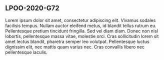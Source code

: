 <link href="https://fonts.googleapis.com/css2?family=Roboto+Slab:wght@700&display=swap" rel="stylesheet">

LPOO-2020-G72
-------------

Lorem ipsum dolor sit amet, consectetur adipiscing elit. Vivamus sodales facilisis tempus. Nullam auctor eleifend metus, id blandit tellus rutrum eu. Pellentesque pretium tincidunt fringilla. Sed vel diam diam. Donec non nisl lobortis, pellentesque massa vitae, molestie orci. Cras sollicitudin lorem sit amet lectus blandit, pharetra semper leo volutpat. Pellentesque luctus dignissim elit, nec mattis quam varius nec. Cras convallis libero nec pellentesque iaculis.